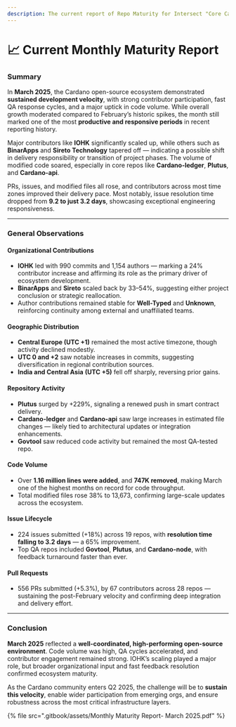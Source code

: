 ```yaml
---
description: The current report of Repo Maturity for Intersect "Core Cardano" Projects
---
```


# 📈 Current Monthly Maturity Report

### Summary

In **March 2025**, the Cardano open-source ecosystem demonstrated **sustained development velocity**, with strong contributor participation, fast QA response cycles, and a major uptick in code volume. While overall growth moderated compared to February’s historic spikes, the month still marked one of the most **productive and responsive periods** in recent reporting history.

Major contributors like **IOHK** significantly scaled up, while others such as **BinarApps** and **Sireto Technology** tapered off — indicating a possible shift in delivery responsibility or transition of project phases. The volume of modified code soared, especially in core repos like **Cardano-ledger**, **Plutus**, and **Cardano-api**.

PRs, issues, and modified files all rose, and contributors across most time zones improved their delivery pace. Most notably, issue resolution time dropped from **9.2 to just 3.2 days**, showcasing exceptional engineering responsiveness.

***

### General Observations

#### Organizational Contributions

* **IOHK** led with 990 commits and 1,154 authors — marking a 24% contributor increase and affirming its role as the primary driver of ecosystem development.
* **BinarApps** and **Sireto** scaled back by 33–54%, suggesting either project conclusion or strategic reallocation.
* Author contributions remained stable for **Well-Typed** and **Unknown**, reinforcing continuity among external and unaffiliated teams.

#### Geographic Distribution

* **Central Europe (UTC +1)** remained the most active timezone, though activity declined modestly.
* **UTC 0 and +2** saw notable increases in commits, suggesting diversification in regional contribution sources.
* **India and Central Asia** **(UTC +5)** fell off sharply, reversing prior gains.

#### Repository Activity

* **Plutus** surged by +229%, signaling a renewed push in smart contract delivery.
* **Cardano-ledger** and **Cardano-api** saw large increases in estimated file changes — likely tied to architectural updates or integration enhancements.
* **Govtool** saw reduced code activity but remained the most QA-tested repo.

#### Code Volume

* Over **1.16 million lines were added**, and **747K removed**, making March one of the highest months on record for code throughput.
* Total modified files rose 38% to 13,673, confirming large-scale updates across the ecosystem.

#### Issue Lifecycle

* 224 issues submitted (+18%) across 19 repos, with **resolution time falling to 3.2 days** — a 65% improvement.
* Top QA repos included **Govtool**, **Plutus**, and **Cardano-node**, with feedback turnaround faster than ever.

#### Pull Requests

* 556 PRs submitted (+5.3%), by 67 contributors across 28 repos — sustaining the post-February velocity and confirming deep integration and delivery effort.

***

### Conclusion

**March 2025** reflected a **well-coordinated, high-performing open-source environment**. Code volume was high, QA cycles accelerated, and contributor engagement remained strong. IOHK’s scaling played a major role, but broader organizational input and fast feedback resolution confirmed ecosystem maturity.

As the Cardano community enters Q2 2025, the challenge will be to **sustain this velocity**, enable wider participation from emerging orgs, and ensure robustness across the most critical infrastructure layers.

{% file src=".gitbook/assets/Monthly Maturity Report- March 2025.pdf" %}
